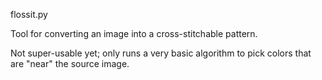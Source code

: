 
flossit.py

Tool for converting an image into a cross-stitchable pattern.

Not super-usable yet; only runs a very basic algorithm to pick colors that are
"near" the source image.
